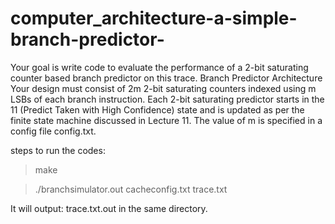 # computer_architecture-a-simple-branch-predictor-
Your goal is write code to evaluate the performance of a 2-bit saturating counter based branch predictor on this trace.
Branch Predictor Architecture
Your design must consist of 2m 2-bit saturating counters indexed using m LSBs of each branch instruction. 
Each 2-bit saturating predictor starts in the 11 (Predict Taken with High Confidence) state and is updated as 
per the finite state machine discussed in Lecture 11. The value of m is specified in a config file config.txt. 

steps to run the codes:
> make

> ./branchsimulator.out cacheconfig.txt trace.txt

It will output: trace.txt.out in the same directory.
